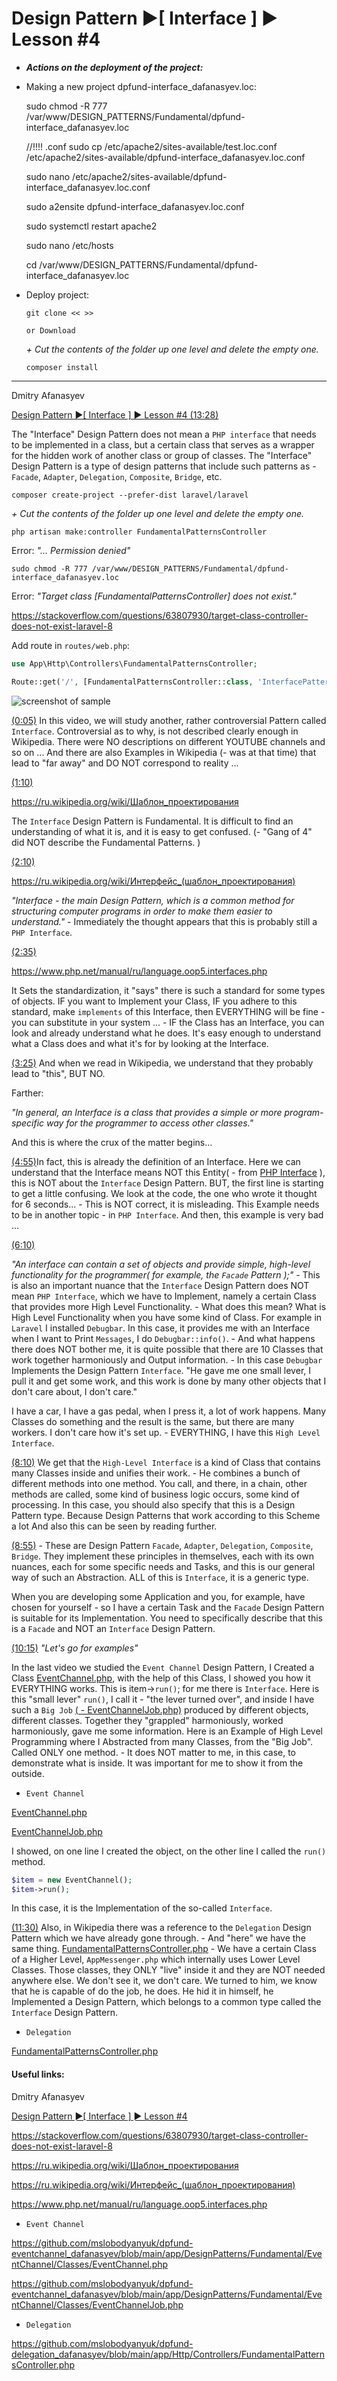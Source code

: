 Design Pattern ►[ Interface ] ► Lesson #4
=========================================

* ***Actions on the deployment of the project:***

- Making a new project dpfund-interface_dafanasyev.loc:
																	
	sudo chmod -R 777 /var/www/DESIGN_PATTERNS/Fundamental/dpfund-interface_dafanasyev.loc

	//!!!! .conf
	sudo cp /etc/apache2/sites-available/test.loc.conf /etc/apache2/sites-available/dpfund-interface_dafanasyev.loc.conf
		
	sudo nano /etc/apache2/sites-available/dpfund-interface_dafanasyev.loc.conf

	sudo a2ensite dpfund-interface_dafanasyev.loc.conf

	sudo systemctl restart apache2

	sudo nano /etc/hosts

	cd /var/www/DESIGN_PATTERNS/Fundamental/dpfund-interface_dafanasyev.loc

- Deploy project:

	`git clone << >>`
	
	`or Download`
	
	_+ Сut the contents of the folder up one level and delete the empty one._

	`composer install`
---

Dmitry Afanasyev

[Design Pattern ►[ Interface ] ► Lesson #4 (13:28)]( https://www.youtube.com/watch?v=CqA83C7dEqw&list=PLoonZ8wII66jY9zYXsvTDj5thPpCpa58v&index=4&ab_channel=DmitryAfanasyev )

The "Interface" Design Pattern does not mean a `PHP interface` that needs to be implemented in a class, but a certain class that serves as a wrapper for the hidden work of another class or group of classes.
The "Interface" Design Pattern is a type of design patterns that include such patterns as - `Facade`, `Adapter`, `Delegation`, `Composite`, `Bridge`, etc.

	composer create-project --prefer-dist laravel/laravel
	
_+ Сut the contents of the folder up one level and delete the empty one._

	php artisan make:controller FundamentalPatternsController

Error: 
_"... Permission denied"_

	sudo chmod -R 777 /var/www/DESIGN_PATTERNS/Fundamental/dpfund-interface_dafanasyev.loc

Error: 
_"Target class [FundamentalPatternsController] does not exist."_
		
<https://stackoverflow.com/questions/63807930/target-class-controller-does-not-exist-laravel-8>		
		
Add route in `routes/web.php`:

```php
use App\Http\Controllers\FundamentalPatternsController;

Route::get('/', [FundamentalPatternsController::class, 'InterfacePattern'])->name('dump');
```

![screenshot of sample]( https://github.com/mslobodyanyuk/dpfund-interface_dafanasyev/blob/main/public/images/firefox1.png )

[(0:05)]( https://youtu.be/CqA83C7dEqw?list=PLoonZ8wII66jY9zYXsvTDj5thPpCpa58v&t=5 ) In this video, we will study another, rather controversial Pattern called `Interface`. Controversial as to why, is not described clearly enough in Wikipedia.
There were NO descriptions on different YOUTUBE channels and so on ... And there are also Examples in Wikipedia (- was at that time) that lead to "far away" and DO NOT correspond to reality ...

[(1:10)]( https://youtu.be/CqA83C7dEqw?list=PLoonZ8wII66jY9zYXsvTDj5thPpCpa58v&t=70 )

<https://ru.wikipedia.org/wiki/Шаблон_проектирования>

The `Interface` Design Pattern is Fundamental. It is difficult to find an understanding of what it is, and it is easy to get confused. (- "Gang of 4" did NOT describe the Fundamental Patterns. )

[(2:10)]( https://youtu.be/CqA83C7dEqw?list=PLoonZ8wII66jY9zYXsvTDj5thPpCpa58v&t=130 )

<https://ru.wikipedia.org/wiki/Интерфейс_(шаблон_проектирования)>

_"Interface - the main Design Pattern, which is a common method for structuring computer programs in order to make them easier to understand."_ - Immediately the thought appears that this is probably still a `PHP Interface`.

[(2:35)]( https://youtu.be/CqA83C7dEqw?list=PLoonZ8wII66jY9zYXsvTDj5thPpCpa58v&t=155 ) 

<https://www.php.net/manual/ru/language.oop5.interfaces.php> 

It Sets the standardization, it "says" there is such a standard for some types of objects. IF you want to Implement your Class, IF you adhere to this standard, make `implements` of this Interface, then EVERYTHING will be fine - you can substitute in your system ... - IF the Class has an Interface,
you can look and already understand what he does. It's easy enough to understand what a Class does and what it's for by looking at the Interface.

[(3:25)]( https://youtu.be/CqA83C7dEqw?list=PLoonZ8wII66jY9zYXsvTDj5thPpCpa58v&t=205 ) And when we read in Wikipedia, we understand that they probably lead to "this", BUT NO.

Farther:

_"In general, an Interface is a class that provides a simple or more program-specific way for the programmer to access other classes."_

And this is where the crux of the matter begins...

[(4:55)]( https://youtu.be/CqA83C7dEqw?list=PLoonZ8wII66jY9zYXsvTDj5thPpCpa58v&t=295 )In fact, this is already the definition of an Interface. Here we can understand that the Interface means NOT this Entity( - from
[PHP Interface]( https://www.php.net/manual/ru/language.oop5.interfaces.php ) ),
this is NOT about the `Interface` Design Pattern. BUT, the first line is starting to get a little confusing. We look at the code, the one who wrote it thought for 6 seconds... - This is NOT correct, it is misleading. This Example needs to be in another topic - in `PHP Interface`.
And then, this example is very bad ...

[(6:10)]( https://youtu.be/CqA83C7dEqw?list=PLoonZ8wII66jY9zYXsvTDj5thPpCpa58v&t=370 )

_"An interface can contain a set of objects and provide simple, high-level functionality for the programmer( for example, the `Facade` Pattern );"_ - This is also an important nuance that the `Interface` Design Pattern does NOT mean `PHP Interface`,
which we have to Implement, namely a certain Class that provides more High Level Functionality. - What does this mean? What is High Level Functionality when you have some kind of Class. For example in `Laravel` I installed `Debugbar`.
In this case, it provides me with an Interface when I want to Print `Messages`, I do `Debugbar::info()`. - And what happens there does NOT bother me, it is quite possible that there are 10 Classes that work together harmoniously and Output information. - In this case `Debugbar`
Implements the Design Pattern `Interface`. "He gave me one small lever, I pull it and get some work, and this work is done by many other objects that I don't care about, I don't care."

I have a car, I have a gas pedal, when I press it, a lot of work happens. Many Classes do something and the result is the same, but there are many workers. I don't care how it's set up. - EVERYTHING, I have this `High Level Interface`.

[(8:10)]( https://youtu.be/CqA83C7dEqw?list=PLoonZ8wII66jY9zYXsvTDj5thPpCpa58v&t=490 ) We get that the `High-Level Interface` is a kind of Class that contains many Classes inside and unifies their work. - He combines a bunch of different methods into one method.
You call, and there, in a chain, other methods are called, some kind of business logic occurs, some kind of processing. In this case, you should also specify that this is a Design Pattern type. Because Design Patterns that work according to this Scheme
a lot And also this can be seen by reading further.

[(8:55)]( https://youtu.be/CqA83C7dEqw?list=PLoonZ8wII66jY9zYXsvTDj5thPpCpa58v&t=535 ) - These are Design Pattern `Facade`, `Adapter`, `Delegation`, `Composite`, `Bridge`. They implement these principles in themselves, each with its own nuances,
each for some specific needs and Tasks, and this is our general way of such an Abstraction. ALL of this is `Interface`, it is a generic type.

When you are developing some Application and you, for example, have chosen for yourself - so I have a certain Task and the `Facade` Design Pattern is suitable for its Implementation. You need to specifically describe that this is a `Facade` and NOT an `Interface` Design Pattern.

[(10:15)]( https://youtu.be/CqA83C7dEqw?list=PLoonZ8wII66jY9zYXsvTDj5thPpCpa58v&t=615 ) 
_"Let's go for examples"_

In the last video we studied the `Event Channel` Design Pattern, I Created a Class
[EventChannel.php]( https://github.com/mslobodyanyuk/dpfund-eventchannel_dafanasyev/blob/main/app/DesignPatterns/Fundamental/EventChannel/Classes/EventChannel.php ), with the help of this Class, I showed you how it EVERYTHING works.
This is item->`run()`; for me there is `Interface`. Here is this "small lever" `run()`, I call it - "the lever turned over", and inside I have such a `Big Job`
[( - EventChannelJob.php)]( https://github.com/mslobodyanyuk/dpfund-eventchannel_dafanasyev/blob/main/app/DesignPatterns/Fundamental/EventChannel/Classes/EventChannelJob.php ) produced by different objects, different classes.
Together they "grappled" harmoniously, worked harmoniously, gave me some information. Here is an Example of High Level Programming where I Abstracted from many Classes, from the "Big Job".
Called ONLY one method. - It does NOT matter to me, in this case, to demonstrate what is inside. It was important for me to show it from the outside.

- `Event Channel`

[EventChannel.php]( https://github.com/mslobodyanyuk/dpfund-eventchannel_dafanasyev/blob/main/app/DesignPatterns/Fundamental/EventChannel/Classes/EventChannel.php )

[EventChannelJob.php]( https://github.com/mslobodyanyuk/dpfund-eventchannel_dafanasyev/blob/main/app/DesignPatterns/Fundamental/EventChannel/Classes/EventChannelJob.php )

I showed, on one line I created the object, on the other line I called the `run()` method.

```php
$item = new EventChannel();
$item->run();
```

In this case, it is the Implementation of the so-called `Interface`.

[(11:30)]( https://youtu.be/CqA83C7dEqw?list=PLoonZ8wII66jY9zYXsvTDj5thPpCpa58v&t=690 ) Also, in Wikipedia there was a reference to the `Delegation` Design Pattern which we have already gone through. - And "here" we have the same thing.
[FundamentalPatternsController.php]( https://github.com/mslobodyanyuk/dpfund-delegation_dafanasyev/blob/main/app/Http/Controllers/FundamentalPatternsController.php ) - We have a certain Class of a Higher Level,
`AppMessenger.php` which internally uses Lower Level Classes. Those classes, they ONLY "live" inside it and they are NOT needed anywhere else. We don't see it, we don't care. We turned to him, we know that he is capable of
do the job, he does. He hid it in himself, he Implemented a Design Pattern, which belongs to a common type called the `Interface` Design Pattern.

- `Delegation`

[FundamentalPatternsController.php]( https://github.com/mslobodyanyuk/dpfund-delegation_dafanasyev/blob/main/app/Http/Controllers/FundamentalPatternsController.php )

#### Useful links:

Dmitry Afanasyev

[Design Pattern ►[ Interface ] ► Lesson #4]( https://www.youtube.com/watch?v=CqA83C7dEqw&list=PLoonZ8wII66jY9zYXsvTDj5thPpCpa58v&index=4&ab_channel=DmitryAfanasyev )

<https://stackoverflow.com/questions/63807930/target-class-controller-does-not-exist-laravel-8>

<https://ru.wikipedia.org/wiki/Шаблон_проектирования>

<https://ru.wikipedia.org/wiki/Интерфейс_(шаблон_проектирования)>

<https://www.php.net/manual/ru/language.oop5.interfaces.php> 

- `Event Channel`

<https://github.com/mslobodyanyuk/dpfund-eventchannel_dafanasyev/blob/main/app/DesignPatterns/Fundamental/EventChannel/Classes/EventChannel.php>

<https://github.com/mslobodyanyuk/dpfund-eventchannel_dafanasyev/blob/main/app/DesignPatterns/Fundamental/EventChannel/Classes/EventChannelJob.php>

- `Delegation`

<https://github.com/mslobodyanyuk/dpfund-delegation_dafanasyev/blob/main/app/Http/Controllers/FundamentalPatternsController.php>